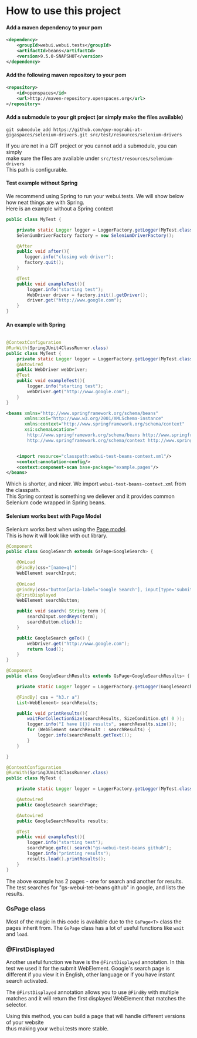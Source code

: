 # How to use this project

#### Add a maven dependency to your pom


```xml        
<dependency>
    <groupId>webui.webui.tests</groupId>
    <artifactId>beans</artifactId>
    <version>9.5.0-SNAPSHOT</version>
</dependency>
```


#### Add the following maven repository to your pom

```xml
<repository>
    <id>openspaces</id>
    <url>http://maven-repository.openspaces.org</url>
</repository>
```

#### Add a submodule to your git project (or simply make the files available)

    git submodule add https://github.com/guy-mograbi-at-gigaspaces/selenium-drivers.git src/test/resources/selenium-drivers

If you are not in a GIT project or you cannot add a submodule, you can simply  
make sure the files are available under `src/test/resources/selenium-drivers`  
This path is configurable. 

#### Test example without Spring 
We recommend using Spring to run your webui.tests.
We will show below how neat things are with Spring.  
Here is an example without a Spring context

```java
public class MyTest {

    private static Logger logger = LoggerFactory.getLogger(MyTest.class);
    SeleniumDriverFactory factory = new SeleniumDriverFactory();

    @After
    public void after(){
       logger.info("closing web driver");
       factory.quit();
    }

    @Test
    public void exampleTest(){
        logger.info("starting test");
        WebDriver driver = factory.init().getDriver();
        driver.get("http://www.google.com");
    }
}
```


#### An example with Spring

```java
    
@ContextConfiguration
@RunWith(SpringJUnit4ClassRunner.class)
public class MyTest {
    private static Logger logger = LoggerFactory.getLogger(MyTest.class);
    @Autowired
    public WebDriver webDriver;
    @Test
    public void exampleTest(){
        logger.info("starting test");
        webDriver.get("http://www.google.com");
    }
}

```

```xml
<beans xmlns="http://www.springframework.org/schema/beans"
       xmlns:xsi="http://www.w3.org/2001/XMLSchema-instance"
       xmlns:context="http://www.springframework.org/schema/context"
       xsi:schemaLocation="
    	http://www.springframework.org/schema/beans http://www.springframework.org/schema/beans/spring-beans-3.1.xsd
		http://www.springframework.org/schema/context http://www.springframework.org/schema/context/spring-context.xsd">


    <import resource="classpath:webui-test-beans-context.xml"/>
    <context:annotation-config/>
    <context:component-scan base-package="example.pages"/>
</beans>
```

  Which is shorter, and nicer. We import `webui-test-beans-context.xml` from the classpath.  
  This Spring context is something we deliever and it provides common Selenium code wrapped in Spring beans.  
  

#### Selenium works best with Page Model 

Selenium works best when using the [Page model](https://code.google.com/p/selenium/wiki/PageObjects).   
This is how it will look like with out library. 

```java
@Component
public class GoogleSearch extends GsPage<GoogleSearch> {

    @OnLoad
    @FindBy(css="[name=q]")
    WebElement searchInput;
    
    @OnLoad
    @FindBy(css="button[aria-label='Google Search'], input[type='submit'],table>tbody>tr>td>table>tbody>tr>td>div>div>span>span>input")
    @FirstDisplayed
    WebElement searchButton;

    public void search( String term ){
        searchInput.sendKeys(term);
        searchButton.click();
    }

    public GoogleSearch goTo() {
        webDriver.get("http://www.google.com");
        return load();
    }
}
```
```java
@Component
public class GoogleSearchResults extends GsPage<GoogleSearchResults> {

    private static Logger logger = LoggerFactory.getLogger(GoogleSearchResults.class);

    @FindBy( css = "h3.r a")
    List<WebElement> searchResults;

    public void printResults(){
        waitForCollectionSize(searchResults, SizeCondition.gt( 0 ));
        logger.info("I have [{}] results", searchResults.size());
        for (WebElement searchResult : searchResults) {
            logger.info(searchResult.getText());
        }
    }

}
```
```java
@ContextConfiguration
@RunWith(SpringJUnit4ClassRunner.class)
public class MyTest {

    private static Logger logger = LoggerFactory.getLogger(MyTest.class);

    @Autowired
    public GoogleSearch searchPage;

    @Autowired
    public GoogleSearchResults results;

    @Test
    public void exampleTest(){
        logger.info("starting test");
        searchPage.goTo().search("gs-webui-test-beans github");
        logger.info("printing results");
        results.load().printResults();
    }
}
```

The above example has 2 pages - one for search and another for results.
The test searches for "gs-webui-tet-beans github" in google, and lists the results.

###    GsPage class

Most of the magic in this code is available due to the `GsPage<T>` class the pages inherit from.
The `GsPage` class has a lot of useful functions like `wait` and `load`.

###    @FirstDisplayed

Another useful function we have is the `@FirstDisplayed` annotation.
In this test we used it for the submit WebElement.
Google's search page is different if you view it in English, other language or if you have instant search activated.

The `@FirstDisplayed` annotation allows you to use `@FindBy` with multiple matches and it will return
the first displayed WebElement that matches the selector.

Using this method, you can build a page that will handle different versions of your website  
thus making your webui.tests more stable.



